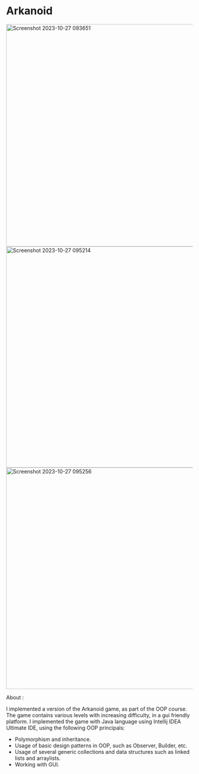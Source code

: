 # Arkanoid
<img width="600" alt="Screenshot 2023-10-27 093651" src="https://github.com/EliyaRabia/Arkanoid/assets/87569799/4ca7ddb4-1b75-4b4b-9634-20359c95e197">
<img width="597" alt="Screenshot 2023-10-27 095214" src="https://github.com/EliyaRabia/Arkanoid/assets/87569799/9258d354-2318-4ac0-8878-8b2a5ccb0833">
<img width="598" alt="Screenshot 2023-10-27 095256" src="https://github.com/EliyaRabia/Arkanoid/assets/87569799/f7d4b7e7-152d-4d4f-a2f0-a2d0b970774a">


About :

I implemented a version of the Arkanoid game, as part of the OOP course.
The game contains various levels with increasing difficulty, in a gui friendly platform.
I implemented the game with Java language using Intellij IDEA Ultimate IDE, using the following OOP principals:

- Polymorphism and inheritance.
- Usage of basic design patterns in OOP, such as Observer, Builder, etc.
- Usage of several generic collections and data structures such as linked lists and arraylists.
- Working with GUI.
